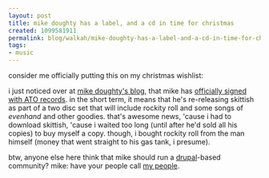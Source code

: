 ```yaml
--- 
layout: post
title: mike doughty has a label, and a cd in time for christmas
created: 1099581911
permalink: blog/walkah/mike-doughty-has-a-label-and-a-cd-in-time-for-christmas
tags: 
- music
---
```

<p>
consider me officially putting this on my christmas wishlist:
</p><p>
i just noticed over at <a href="http://www.mikedoughty.com/blog/" title="Mike Doughty, former Soul Coughing frontman">mike doughty's blog</a>, that mike has <a href="http://www.mikedoughty.com/blog/archives/000083.html">officially signed with ATO records</a>. in the short term, it means that he's re-releasing skittish as part of a two disc set that will include rockity roll and some songs of <em>evenhand</em> and other goodies. that's awesome news, 'cause i had to download skittish, 'cause i waited too long (until after he'd sold all his copies) to buy myself a copy. though, i bought rockity roll from the man himself (money that went straight to his gas tank, i presume). 
</p><p>
btw, anyone else here think that mike should run a <a href="http://drupal.org/" title="Drupal Content Management">drupal</a>-based community? mike: have your people call <a href="http://www.bryght.com/" title="Bryght hosted community content">my people</a>.
</p>
<!--break-->
